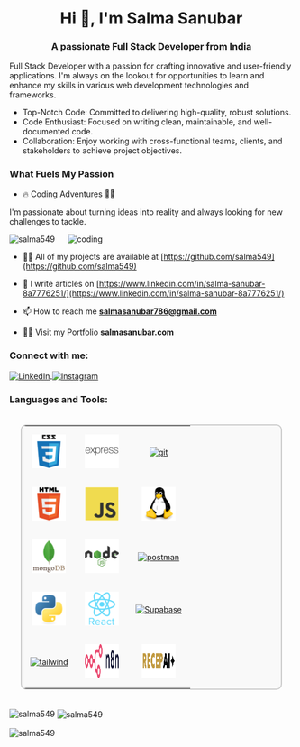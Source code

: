 <h1 align="center">Hi 👋, I'm Salma Sanubar</h1>

<h3 align="center">A passionate Full Stack Developer from India</h3>
<p>Full Stack Developer with a passion for crafting innovative and user-friendly applications. I'm always on the lookout for opportunities to learn and enhance my skills in various web development technologies and frameworks.</p>
<ul>
<li>Top-Notch Code: Committed to delivering high-quality, robust solutions.</li>
<li>Code Enthusiast: Focused on writing clean, maintainable, and well-documented code.</li>
<li>Collaboration: Enjoy working with cross-functional teams, clients, and stakeholders to achieve project objectives.</li>
</ul>
<h3>What Fuels My Passion</h3>
<ul>
<li>🔥 Coding Adventures 👨‍💻</li>
<!-- <li>✏️ Creative Designing</li>
<li>📈 Product Innovation</li> -->
</ul>
<p>I'm passionate about turning ideas into reality and always looking for new challenges to tackle.</p>
<img align="right" alt="coding" width="400" src="https://i.pinimg.com/564x/f9/14/5d/f9145d53a99982d004eb26361e80c9c9.jpg">

<p align="left"> <img src="https://komarev.com/ghpvc/?username=salma549&label=Profile%20views&color=0e75b6&style=flat" alt="salma549" /> </p>

- 👨‍💻 All of my projects are available at [https://github.com/salma549](https://github.com/salma549)

- 📝 I  write articles on [https://www.linkedin.com/in/salma-sanubar-8a7776251/](https://www.linkedin.com/in/salma-sanubar-8a7776251/)

- 📫 How to reach me **salmasanubar786@gmail.com**

- 👨‍💻 Visit my Portfolio **salmasanubar.com**

<h3 align="left">Connect with me:</h3>
<p align="left">
  <a href="https://www.linkedin.com/in/salma-sanubar-8a7776251/" target="_blank">
    <img align="center" src="https://raw.githubusercontent.com/rahuldkjain/github-profile-readme-generator/master/src/images/icons/Social/linked-in-alt.svg" alt="LinkedIn" height="30" width="40" />
  </a>
  <a href="https://www.instagram.com/salma_dailydeveloper?igsh=mxn6zzliazlpa2l2nq==" target="_blank">
    <img align="center" src="https://raw.githubusercontent.com/rahuldkjain/github-profile-readme-generator/master/src/images/icons/Social/instagram.svg" alt="Instagram" height="30" width="40" />
  </a>
</p>


<h3 align="left">Languages and Tools:</h3>
<div style="display: flex; justify-content: center; margin: 20px;">
  <table style="width: 1000px; border-collapse: collapse; background: #f9f9f9; border: 2px solid #ccc; border-radius: 10px;">
    <tr>
      <td align="center" style="padding: 15px;">
        <a href="https://www.w3schools.com/css/" target="_blank" rel="noreferrer">
          <img src="https://raw.githubusercontent.com/devicons/devicon/master/icons/css3/css3-original-wordmark.svg" alt="css3" width="60" height="60"/>
        </a>
      </td>
      <td align="center" style="padding: 15px;">
        <a href="https://expressjs.com" target="_blank" rel="noreferrer">
          <img src="https://raw.githubusercontent.com/devicons/devicon/master/icons/express/express-original-wordmark.svg" alt="express" width="60" height="60"/>
        </a>
      </td>
      <td align="center" style="padding: 15px;">
        <a href="https://git-scm.com/" target="_blank" rel="noreferrer">
          <img src="https://www.vectorlogo.zone/logos/git-scm/git-scm-icon.svg" alt="git" width="60" height="60"/>
        </a>
      </td>
    </tr>
    <tr>
      <td align="center" style="padding: 15px;">
        <a href="https://www.w3.org/html/" target="_blank" rel="noreferrer">
          <img src="https://raw.githubusercontent.com/devicons/devicon/master/icons/html5/html5-original-wordmark.svg" alt="html5" width="60" height="60"/>
        </a>
      </td>
      <td align="center" style="padding: 15px;">
        <a href="https://developer.mozilla.org/en-US/docs/Web/JavaScript" target="_blank" rel="noreferrer">
          <img src="https://raw.githubusercontent.com/devicons/devicon/master/icons/javascript/javascript-original.svg" alt="javascript" width="60" height="60"/>
        </a>
      </td>
      <td align="center" style="padding: 15px;">
        <a href="https://www.linux.org/" target="_blank" rel="noreferrer">
          <img src="https://raw.githubusercontent.com/devicons/devicon/master/icons/linux/linux-original.svg" alt="linux" width="60" height="60"/>
        </a>
      </td>
    </tr>
    <tr>
      <td align="center" style="padding: 15px;">
        <a href="https://www.mongodb.com/" target="_blank" rel="noreferrer">
          <img src="https://raw.githubusercontent.com/devicons/devicon/master/icons/mongodb/mongodb-original-wordmark.svg" alt="mongodb" width="60" height="60"/>
        </a>
      </td>
      <td align="center" style="padding: 15px;">
        <a href="https://nodejs.org" target="_blank" rel="noreferrer">
          <img src="https://raw.githubusercontent.com/devicons/devicon/master/icons/nodejs/nodejs-original-wordmark.svg" alt="nodejs" width="60" height="60"/>
        </a>
      </td>
      <td align="center" style="padding: 15px;">
        <a href="https://postman.com" target="_blank" rel="noreferrer">
          <img src="https://www.vectorlogo.zone/logos/getpostman/getpostman-icon.svg" alt="postman" width="60" height="60"/>
        </a>
      </td>
    </tr>
    <tr>
      <td align="center" style="padding: 15px;">
        <a href="https://www.python.org" target="_blank" rel="noreferrer">
          <img src="https://raw.githubusercontent.com/devicons/devicon/master/icons/python/python-original.svg" alt="python" width="60" height="60"/>
        </a>
      </td>
      <td align="center" style="padding: 15px;">
        <a href="https://reactjs.org/" target="_blank" rel="noreferrer">
          <img src="https://raw.githubusercontent.com/devicons/devicon/master/icons/react/react-original-wordmark.svg" alt="react" width="60" height="60"/>
        </a>
      </td>
      <td align="center" style="padding: 15px;" colspan="3">
        <a href="https://supabase.com/" target="_blank" rel="noreferrer">
          <img src="https://www.vectorlogo.zone/logos/supabase/supabase-icon.svg" alt="Supabase" width="60" height="60"/>
        </a>
      </td>
    </tr>
    <tr>
      <td align="center" style="padding: 15px;">
        <a href="https://tailwindcss.com/" target="_blank" rel="noreferrer">
          <img src="https://www.vectorlogo.zone/logos/tailwindcss/tailwindcss-icon.svg" alt="tailwind" width="60" height="60"/>
        </a>
      </td>
      <td align="center" style="padding: 15px;">
        <a href="https://n8n.io/" target="_blank" rel="noreferrer">
          <img src="https://raw.githubusercontent.com/n8n-io/n8n/master/assets/n8n-logo.png" alt="n8n" width="60" height="60"/>
        </a>
      </td>
      <td align="center" style="padding: 15px;">
        <a href="https://flowiseai.com/" target="_blank" rel="noreferrer">
          <img src="https://raw.githubusercontent.com/FlowiseAI/Flowise/main/images/flowise.png" alt="Flowise" width="60" height="60"/>
        </a>
      </td>
    </tr>
  
  </table>
</div>


<p><img align="left" src="https://github-readme-stats.vercel.app/api/top-langs?username=salma549&show_icons=true&locale=en&layout=compact" alt="salma549" /></p>

<p>&nbsp;<img align="center" src="https://github-readme-stats.vercel.app/api?username=salma549&show_icons=true&locale=en" alt="salma549" /></p>

<p><img align="center" src="https://github-readme-streak-stats.herokuapp.com/?user=salma549&" alt="salma549" /></p>
